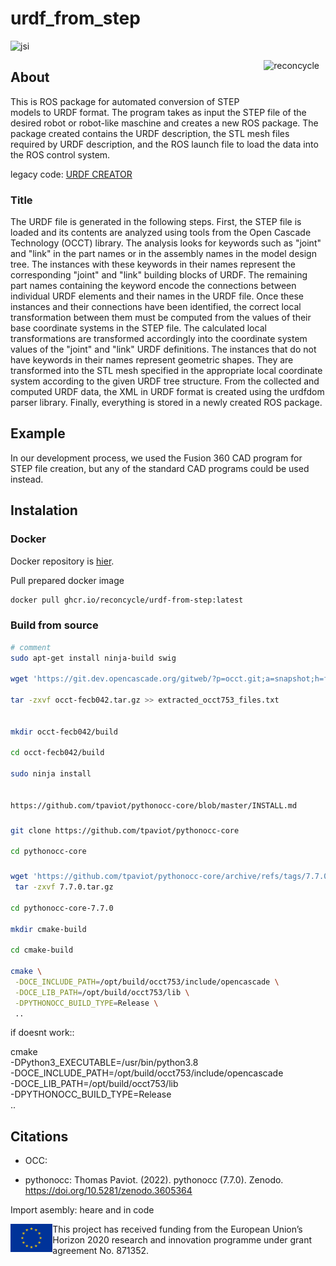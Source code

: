 

# urdf_from_step


<img src="./documentation/jsi-logo-1-150x150.png" 
     alt="jsi" height="170"  style=" margin-right: 10px;" >  
     
<img src="./documentation/reconcycle-transparent.png" 
     alt="reconcycle" height="70" style="float: right; margin-right: 10px;" >  


## About

This is ROS package for automated conversion of STEP models to URDF format. The program takes as input the STEP file of the desired robot or robot-like maschine and creates a new ROS package. The package created contains the URDF description, the STL mesh files required by URDF description, and the ROS launch file to load the data into the ROS control system. 

legacy code: [URDF CREATOR](https://github.com/ReconCycle/urdf_creator) 

### Title

The URDF file is generated in the following steps. First, the STEP file is loaded and its contents are analyzed using tools from the Open Cascade Technology (OCCT) library. The analysis looks for keywords such as "joint" and "link" in the part names or in the assembly names in the model design tree. The instances with these keywords in their names represent the corresponding "joint" and "link" building blocks of URDF. The remaining part names containing the keyword encode the connections between individual URDF elements and their names in the URDF file. Once these instances and their connections have been identified, the correct local transformation between them must be computed from the values of their base coordinate systems in the STEP file. The calculated local transformations are transformed accordingly into the coordinate system values of the "joint" and "link" URDF definitions. The instances that do not have keywords in their names represent geometric shapes. They are transformed into the STL mesh specified in the appropriate local coordinate system according to the given URDF tree structure. From the collected and computed URDF data, the XML in URDF format is created using the urdfdom parser library. Finally, everything is stored in a newly created ROS package.


## Example

In our development process, we used the Fusion 360 CAD program for STEP file creation, but any of the standard CAD programs could be used instead.



## Instalation



### Docker

Docker repository is [hier](https://github.com/ReconCycle/urdf-from-step-docker).

Pull prepared docker image

```bash
docker pull ghcr.io/reconcycle/urdf-from-step:latest
```

### Build from source



```bash
# comment
sudo apt-get install ninja-build swig

wget 'https://git.dev.opencascade.org/gitweb/?p=occt.git;a=snapshot;h=fecb042498514186bd37fa621cdcf09eb61899a3;sf=tgz' -O occt-fecb042.tar.gz

tar -zxvf occt-fecb042.tar.gz >> extracted_occt753_files.txt


mkdir occt-fecb042/build

cd occt-fecb042/build

sudo ninja install


https://github.com/tpaviot/pythonocc-core/blob/master/INSTALL.md
```
###


```bash
git clone https://github.com/tpaviot/pythonocc-core

cd pythonocc-core
```

###

```bash
wget 'https://github.com/tpaviot/pythonocc-core/archive/refs/tags/7.7.0.tar.gz' -O 7.7.0.tar.gz
 tar -zxvf 7.7.0.tar.gz 

cd pythonocc-core-7.7.0

mkdir cmake-build

cd cmake-build

cmake \
 -DOCE_INCLUDE_PATH=/opt/build/occt753/include/opencascade \
 -DOCE_LIB_PATH=/opt/build/occt753/lib \
 -DPYTHONOCC_BUILD_TYPE=Release \
 ..
```

if doesnt work::

cmake \
-DPython3_EXECUTABLE=/usr/bin/python3.8 \
 -DOCE_INCLUDE_PATH=/opt/build/occt753/include/opencascade \
 -DOCE_LIB_PATH=/opt/build/occt753/lib \
 -DPYTHONOCC_BUILD_TYPE=Release \
 ..



## Citations

* OCC:

* pythonocc: Thomas Paviot. (2022). pythonocc (7.7.0). Zenodo. https://doi.org/10.5281/zenodo.3605364

Import asembly: heare and in code



<img src="./documentation/rosin_eu_flag.jpg" 
     alt="eu_flag" height="45" align="left" >  

This project has received funding from the European Union’s Horizon 2020 research and innovation programme under grant agreement No. 871352. 
